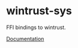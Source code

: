 # wintrust-sys #
FFI bindings to wintrust.

[Documentation](https://retep998.github.io/doc/wintrust-sys/)
